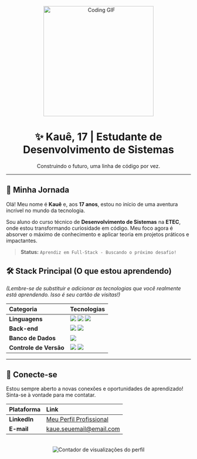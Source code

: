 
<div align="center">
  <img src="https://media.giphy.com/media/qgQPpQ72rF131c9g2o/giphy.gif" alt="Coding GIF" width="300" />
  
  # ✨ Kauê, 17 | Estudante de Desenvolvimento de Sistemas
  <p>Construindo o futuro, uma linha de código por vez.</p>
</div>

---

## 🚀 Minha Jornada

Olá! Meu nome é **Kauê** e, aos **17 anos**, estou no início de uma aventura incrível no mundo da tecnologia.

Sou aluno do curso técnico de **Desenvolvimento de Sistemas** na **ETEC**, onde estou transformando curiosidade em código. Meu foco agora é absorver o máximo de conhecimento e aplicar teoria em projetos práticos e impactantes.

> **Status:** `Aprendiz em Full-Stack - Buscando o próximo desafio!`

## 🛠️ Stack Principal (O que estou aprendendo)

*(Lembre-se de substituir e adicionar as tecnologias que você realmente está aprendendo. Isso é seu cartão de visitas!)*

| Categoria | Tecnologias |
| :--- | :--- |
| **Linguagens** | <img src="https://img.shields.io/badge/HTML5-E34F26?style=for-the-badge&logo=html5&logoColor=white" /> <img src="https://img-shields.io/badge/CSS3-1572B6?style=for-the-badge&logo=css3&logoColor=white" /> <img src="https://img-shields.io/badge/JavaScript-F7DF1E?style=for-the-badge&logo=javascript&logoColor=black" /> |
| **Back-end** | <img src="https://img-shields.io/badge/Python-3776AB?style=for-the-badge&logo=python&logoColor=white" /> <img src="https://img-shields.io/badge/C%23-239120?style=for-the-badge&logo=c-sharp&logoColor=white" /> |
| **Banco de Dados** | <img src="https://img-shields.io/badge/MySQL-00000F?style=for-the-badge&logo=mysql&logoColor=white" /> |
| **Controle de Versão** | <img src="https://img-shields.io/badge/Git-F05032?style=for-the-badge&logo=git&logoColor=white" /> <img src="https://img-shields.io/badge/GitHub-100000?style=for-the-badge&logo=github&logoColor=white" /> |

---

## 💌 Conecte-se

Estou sempre aberto a novas conexões e oportunidades de aprendizado! Sinta-se à vontade para me contatar.

| Plataforma | Link |
| :--- | :--- |
| **LinkedIn** | [Meu Perfil Profissional](LINK_DO_SEU_LINKEDIN) |
| **E-mail** | [kaue.seuemail@email.com](mailto:SEU_EMAIL_AQUI) |

<div align="center">
  <br>
  <img src="https://komarev.com/ghpvc/?username=SEU_USERNAME&color=blue" alt="Contador de visualizações do perfil" /> 
</div>
